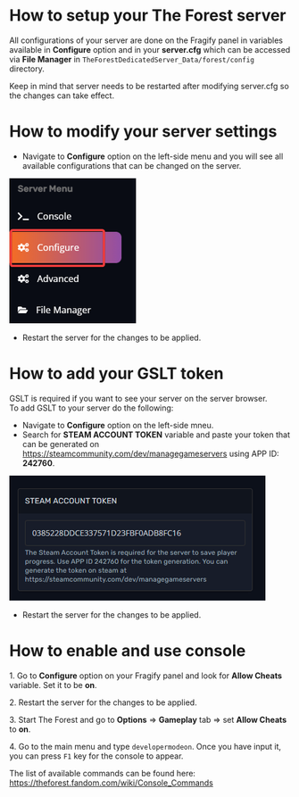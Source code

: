 # How to setup your The Forest server

All configurations of your server are done on the Fragify panel in variables available in **Configure** option and in your **server.cfg** which can be accessed via **File Manager** in `TheForestDedicatedServer_Data/forest/config` directory.

Keep in mind that server needs to be restarted after modifying server.cfg so the changes can take effect.

How to modify your server settings
==================================

*   Navigate to **Configure** option on the left-side menu and you will see all available configurations that can be changed on the server. 

![Configure](images/configure.png)

*   Restart the server for the changes to be applied.

How to add your GSLT token
==========================

GSLT is required if you want to see your server on the server browser.  
To add GSLT to your server do the following:

*   Navigate to **Configure** option on the left-side mneu.
*   Search for **STEAM ACCOUNT TOKEN** variable and paste your token that can be generated on https://steamcommunity.com/dev/managegameservers using APP ID: **242760**.

![Steam Account Token](images/account-token.png)

*   Restart the server for the changes to be applied.

How to enable and use console
=============================

1\. Go to **Configure** option on your Fragify panel and look for **Allow Cheats** variable. Set it to be **on**.

2\. Restart the server for the changes to be applied.

3\. Start The Forest and go to **Options** => **Gameplay** tab => set **Allow Cheats** to **on**.

4\. Go to the main menu and type `developermodeon`. Once you have input it, you can press `F1` key for the console to appear. 

The list of available commands can be found here: https://theforest.fandom.com/wiki/Console_Commands